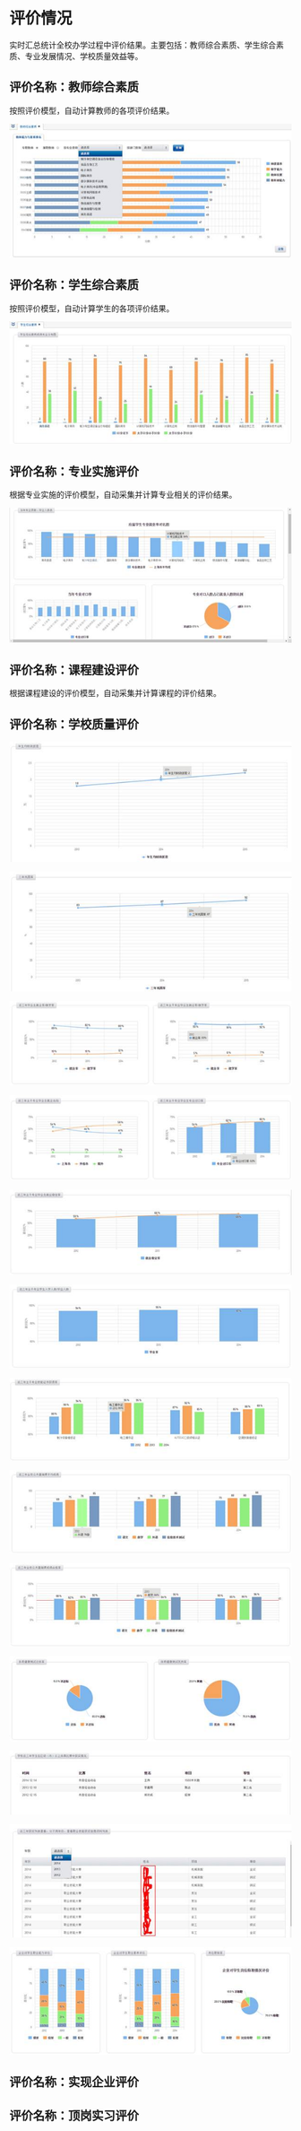 # 评价情况


实时汇总统计全校办学过程中评价结果。主要包括：教师综合素质、学生综合素质、专业发展情况、学校质量效益等。


##    评价名称：教师综合素质 

按照评价模型，自动计算教师的各项评价结果。

![](/assets/image042.jpg)

##   评价名称：学生综合素质 

按照评价模型，自动计算学生的各项评价结果。


![](/assets/image043.jpg)

##  评价名称：专业实施评价 

根据专业实施的评价模型，自动采集并计算专业相关的评价结果。

![](/assets/image044.jpg)

##  评价名称：课程建设评价 

根据课程建设的评价模型，自动采集并计算课程的评价结果。


## 评价名称：学校质量评价 

![](/assets/image045.jpg)

![](/assets/image046.jpg)

![](/assets/image047.jpg)

![](/assets/image048.jpg)

![](/assets/image049.jpg)

![](/assets/image050.jpg)

![](/assets/image051.jpg)

![](/assets/image052.jpg)

![](/assets/image053.jpg)

![](/assets/image054.jpg)

![](/assets/image055.jpg)

![](/assets/image056.jpg)

![](/assets/image057.jpg)

## 评价名称：实现企业评价


 ## 评价名称：顶岗实习评价

 
   


